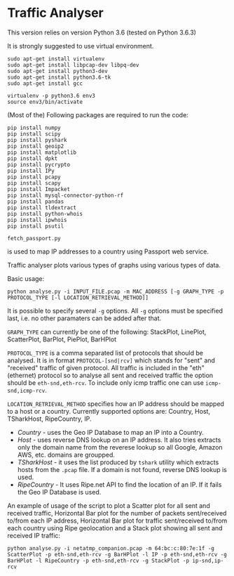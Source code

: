 # Traffic Analyser

This version relies on version Python 3.6 (tested on Python 3.6.3)

It is strongly suggested to use virtual environment.
```
sudo apt-get install virtualenv
sudo apt-get install libpcap-dev libpq-dev
sudo apt-get install python3-dev
sudo apt-get install python3.6-tk
sudo apt-get install gcc

virtualenv -p python3.6 env3
source env3/bin/activate
```

(Most of the) Following packages are required to run the code:
````
pip install numpy
pip install scipy
pip install pyshark
pip install geoip2
pip install matplotlib
pip install dpkt
pip install pycrypto
pip install IPy
pip install pcapy
pip install scapy
pip install Impacket
pip install mysql-connector-python-rf
pip install pandas
pip install tldextract
pip install python-whois
pip install ipwhois
pip install psutil
````

```
fetch_passport.py
```

is used to map IP addresses to a country using Passport web service. 

Traffic analyser plots various types of graphs using various types of data.

Basic usage:
```
python analyse.py -i INPUT_FILE.pcap -m MAC_ADDRESS [-g GRAPH_TYPE -p PROTOCOL_TYPE [-l LOCATION_RETRIEVAL_METHOD]]
```

It is possible to specify several `-g` options. All `-g` options must be specified last, i.e. no other paramaters can be added after that.

`GRAPH_TYPE` can currently be one of the following: StackPlot, LinePlot, ScatterPlot, BarPlot, PiePlot, BarHPlot

`PROTOCOL_TYPE` is a comma separated list of protocols that should be analysed. It is in format `PROTOCOL-[snd|rcv]` which stands for "sent" and "received" traffic of given protocol.
All traffic is included in the "eth" (ethernet) protocol so to analyse all sent and received traffic the option should be `eth-snd,eth-rcv`. To include only icmp traffic one can use
`icmp-snd,icmp-rcv`.

`LOCATION_RETRIEVAL_METHOD` specifies how an IP address should be mapped to a host or a country. Currently supported options are: Country, Host, TSharkHost, RipeCountry, IP.

- *Country* - uses the Geo IP Database to map an IP into a Country.
- *Host* - uses reverse DNS lookup on an IP address. It also tries extracts only the domain name from the reverese lookup so all Google, Amazon AWS, etc. domains are groupped. 
- *TSharkHost* - it uses the list produced by `tshark` utility which extracts hosts from the `.pcap` file. If a domain is not found, reverse DNS lookup is used.
- *RipeCountry* - It uses Ripe.net API to find the location of an IP. If it fails the Geo IP Database is used.

An example of usage of the script to plot a Scatter plot for all sent and received traffic, Horizontal Bar plot for the number of packets sent/received to/from each IP address,
Horizontal Bar plot for traffic sent/received to/from each country using Ripe geolocation and a Stack plot showing all sent and received IP traffic:

```
python analyse.py -i netatmp_companion.pcap -m 64:bc:c:80:7e:1f -g ScatterPlot -p eth-snd,eth-rcv -g BarHPlot -l IP -p eth-snd,eth-rcv -g BarHPlot -l RipeCountry -p eth-snd,eth-rcv -g StackPlot -p ip-snd,ip-rcv 
```

